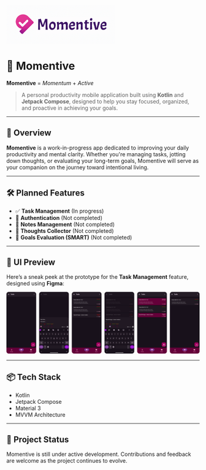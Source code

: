 <img src="assets/app_logo_v2_cropped.png" alt="Momentive Logo" width="284" height="100">

# 📱 Momentive

**Momentive** = *Momentum* + *Active*

> A personal productivity mobile application built using **Kotlin** and **Jetpack Compose**, designed to help you stay focused, organized, and proactive in achieving your goals.

---

## 🚀 Overview

**Momentive** is a work-in-progress app dedicated to improving your daily productivity and mental clarity. Whether you're managing tasks, jotting down thoughts, or evaluating your long-term goals, Momentive will serve as your companion on the journey toward intentional living.

---

## 🛠 Planned Features

- ✅ **Task Management** (In progress)  
- 🔐 **Authentication** (Not completed)  
- 📝 **Notes Management** (Not completed)  
- 💭 **Thoughts Collector** (Not completed)  
- 🎯 **Goals Evaluation (SMART)** (Not completed)

---

## 🎨 UI Preview

Here’s a sneak peek at the prototype for the **Task Management** feature, designed using **Figma**:

![Task Feature - Figma Prototype](assets/task_feature_prototype.png)

---

## 📦 Tech Stack

- Kotlin  
- Jetpack Compose  
- Material 3  
- MVVM Architecture  

---

## 🚧 Project Status

Momentive is still under active development. Contributions and feedback are welcome as the project continues to evolve.
